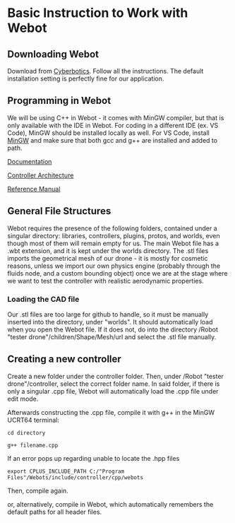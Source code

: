 # Basic Instruction to Work with Webot

## Downloading Webot

Download from [Cyberbotics](https://cyberbotics.com/). Follow all the instructions. The default installation setting is perfectly fine for our application. 

## Programming in Webot

We will be using C++ in Webot - it comes with MinGW compiler, but that is only available with the IDE in Webot. For coding in a different IDE (ex. VS Code), MinGW should be installed locally as well. For VS Code, install [MinGW](https://code.visualstudio.com/docs/cpp/config-mingw) and make sure that both gcc and g++ are installed and added to path. 

[Documentation](https://cyberbotics.com/doc/guide/cpp-java-python)


[Controller Architecture](https://cyberbotics.com/doc/guide/controller-programming)


[Reference Manual](https://cyberbotics.com/doc/reference/index)

## General File Structures

Webot requires the presence of the following folders, contained under a singular directory: libraries, controllers, plugins, protos, and worlds, even though most of them will remain empty for us. The main Webot file has a .wbt extension, and it is kept under the worlds directory. The .stl files imports the geometrical mesh of our drone - it is mostly for cosmetic reasons, unless we import our own physics engine (probably through the fluids node, and a custom bounding object) once we are at the stage where we want to test the controller with realistic aerodynamic properties. 

### Loading the CAD file

Our .stl files are too large for github to handle, so it must be manually inserted into the directory, under "worlds". It should automatically load when you open the Webot file. If it does not, do into the directory /Robot "tester drone"/children/Shape/Mesh/url and select the .stl file manually.

[comment]: <> (Upload the .stl files to google drive, delete this line once you have done so)

## Creating a new controller

Create a new folder under the controller folder. Then, under /Robot "tester drone"/controller, select the correct folder name. In said folder, if there is only a singular .cpp file, Webot will automatically load the .cpp file under edit mode.

Afterwards constructing the .cpp file, compile it with g++ in the MinGW UCRT64 terminal:

```cd directory```

```g++ filename.cpp```

If an error pops up regarding unable to locate the .hpp files

```export CPLUS_INCLUDE_PATH C:/"Program Files"/Webots/include/controller/cpp/webots```

Then, compile again.

or, alternatively, compile in Webot, which automatically remembers the default paths for all header files. 